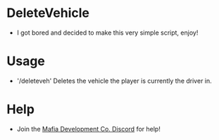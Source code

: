 # DeleteVehicle
- I got bored and decided to make this very simple script, enjoy!

# Usage
- '/deleteveh' Deletes the vehicle the player is currently the driver in.

# Help
- Join the [Mafia Development Co. Discord](https://discord.gg/XZBzhFN3JH) for help!
